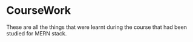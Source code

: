 # CourseWork
These are all the things that were learnt during the course that had been studied for MERN stack.

